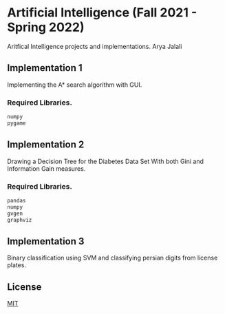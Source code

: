 # Artificial Intelligence (Fall 2021 - Spring 2022)

Aritfical Intelligence projects and implementations.
Arya Jalali
## Implementation 1

Implementing the A* search algorithm with GUI.

### Required Libraries.
```bash
numpy
pygame 
```

## Implementation 2

Drawing a Decision Tree for the Diabetes Data Set With both Gini and Information Gain measures.

### Required Libraries.
```bash
pandas
numpy
gvgen
graphviz
```

## Implementation 3

Binary classification using SVM and classifying persian digits from license plates.

## License
[MIT](https://choosealicense.com/licenses/mit/)
